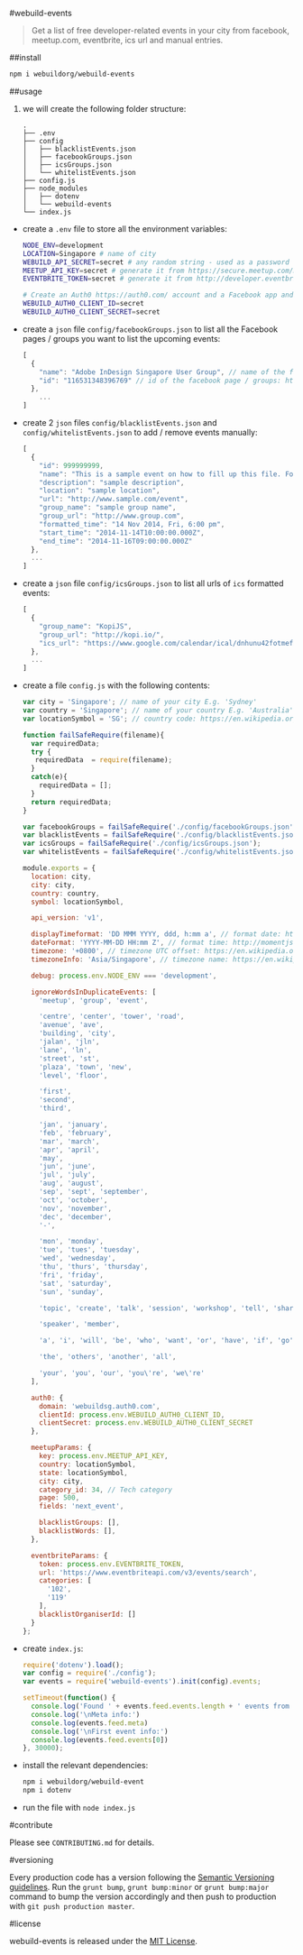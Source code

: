 #webuild-events

> Get a list of free developer-related events in your city from facebook, meetup.com, eventbrite, ics url and manual entries.

##install

```sh
npm i webuildorg/webuild-events
```

##usage

1. we will create the following folder structure:

	```
	.
	├── .env
	├── config
	│   ├── blacklistEvents.json
	│   ├── facebookGroups.json
	│   ├── icsGroups.json
	│   └── whitelistEvents.json
	├── config.js
	├── node_modules
	│   ├── dotenv
	│   └── webuild-events
	└── index.js
	```
- create a `.env` file to store all the environment variables:

	```sh
	NODE_ENV=development
	LOCATION=Singapore # name of city
	WEBUILD_API_SECRET=secret # any random string - used as a password when remotely refreshing the feeds
	MEETUP_API_KEY=secret # generate it from https://secure.meetup.com/meetup_api/key/ to get meetup.com events
	EVENTBRITE_TOKEN=secret # generate it from http://developer.eventbrite.com/ to get eventbrite events

	# Create an Auth0 https://auth0.com/ account and a Facebook app and link them (https://docs.auth0.com/facebook-clientid). Configure the `WEBUILD_AUTH0_CLIENT_*` environment variables.`
	WEBUILD_AUTH0_CLIENT_ID=secret
	WEBUILD_AUTH0_CLIENT_SECRET=secret
	```
- create a `json` file `config/facebookGroups.json` to list all the Facebook pages / groups you want to list the upcoming events:

	```js
	[
	  {
	    "name": "Adobe InDesign Singapore User Group", // name of the facebook page / group
	    "id": "116531348396769" // id of the facebook page / groups: https://lookup-id.com/
	  },
		...
	]
	```
- create 2 `json` files `config/blacklistEvents.json` and `config/whitelistEvents.json` to add / remove events manually:

	```js
	[
	  {
	    "id": 999999999,
	    "name": "This is a sample event on how to fill up this file. For whitelistEvents.json: all fields are required. For blacklistEvents.json: id, formatted_time and url are required. Time fields are filled in as an example for time format DD MMM YYYY, ddd, h:mm a.",
	    "description": "sample description",
	    "location": "sample location",
	    "url": "http://www.sample.com/event",
	    "group_name": "sample group name",
	    "group_url": "http://www.group.com",
	    "formatted_time": "14 Nov 2014, Fri, 6:00 pm",
	    "start_time": "2014-11-14T10:00:00.000Z",
	    "end_time": "2014-11-16T09:00:00.000Z"
	  },
	  ...
	]
	```
- create a `json` file `config/icsGroups.json` to list all urls of `ics` formatted events:

	```js
	[
	  {
	    "group_name": "KopiJS",
	    "group_url": "http://kopi.io/",
	    "ics_url": "https://www.google.com/calendar/ical/dnhunu42fotmefouusg4j8ip0k%40group.calendar.google.com/public/basic.ics"
	  },
	  ...
	]
	```
- create a file `config.js` with the following contents:

	```js
	var city = 'Singapore'; // name of your city E.g. 'Sydney'
	var country = 'Singapore'; // name of your country E.g. 'Australia'
	var locationSymbol = 'SG'; // country code: https://en.wikipedia.org/wiki/ISO_3166-1#Officially_assigned_code_elements

	function failSafeRequire(filename){
	  var requiredData;
	  try {
	   requiredData  = require(filename);
	  }
	  catch(e){
	    requiredData = [];
	  }
	  return requiredData;
	}

	var facebookGroups = failSafeRequire('./config/facebookGroups.json');
	var blacklistEvents = failSafeRequire('./config/blacklistEvents.json')
	var icsGroups = failSafeRequire('./config/icsGroups.json');
	var whitelistEvents = failSafeRequire('./config/whitelistEvents.json');

	module.exports = {
	  location: city,
	  city: city,
	  country: country,
	  symbol: locationSymbol,

	  api_version: 'v1',

	  displayTimeformat: 'DD MMM YYYY, ddd, h:mm a', // format date: http://momentjs.com/docs/#/displaying/
	  dateFormat: 'YYYY-MM-DD HH:mm Z', // format time: http://momentjs.com/docs/#/displaying/
	  timezone: '+0800', // timezone UTC offset: https://en.wikipedia.org/wiki/List_of_tz_database_time_zones
	  timezoneInfo: 'Asia/Singapore', // timezone name: https://en.wikipedia.org/wiki/List_of_tz_database_time_zones

	  debug: process.env.NODE_ENV === 'development',

	  ignoreWordsInDuplicateEvents: [
	    'meetup', 'group', 'event',

	    'centre', 'center', 'tower', 'road',
	    'avenue', 'ave',
	    'building', 'city',
	    'jalan', 'jln',
	    'lane', 'ln',
	    'street', 'st',
	    'plaza', 'town', 'new',
	    'level', 'floor',

	    'first',
	    'second',
	    'third',

	    'jan', 'january',
	    'feb', 'february',
	    'mar', 'march',
	    'apr', 'april',
	    'may',
	    'jun', 'june',
	    'jul', 'july',
	    'aug', 'august',
	    'sep', 'sept', 'september',
	    'oct', 'october',
	    'nov', 'november',
	    'dec', 'december',
	    '-',

	    'mon', 'monday',
	    'tue', 'tues', 'tuesday',
	    'wed', 'wednesday',
	    'thu', 'thurs', 'thursday',
	    'fri', 'friday',
	    'sat', 'saturday',
	    'sun', 'sunday',

	    'topic', 'create', 'talk', 'session', 'workshop', 'tell', 'share', 'coding', 'venue', 'about',

	    'speaker', 'member',

	    'a', 'i', 'will', 'be', 'who', 'want', 'or', 'have', 'if', 'go', 'of', 'with', 'from', 'for',

	    'the', 'others', 'another', 'all',

	    'your', 'you', 'our', 'you\'re', 'we\'re'
	  ],

	  auth0: {
	    domain: 'webuildsg.auth0.com',
	    clientId: process.env.WEBUILD_AUTH0_CLIENT_ID,
	    clientSecret: process.env.WEBUILD_AUTH0_CLIENT_SECRET
	  },

	  meetupParams: {
	    key: process.env.MEETUP_API_KEY,
	    country: locationSymbol,
	    state: locationSymbol,
	    city: city,
	    category_id: 34, // Tech category
	    page: 500,
	    fields: 'next_event',

	    blacklistGroups: [],
	    blacklistWords: [],
	  },

	  eventbriteParams: {
	    token: process.env.EVENTBRITE_TOKEN,
	    url: 'https://www.eventbriteapi.com/v3/events/search',
	    categories: [
	      '102',
	      '119'
	    ],
	    blacklistOrganiserId: []
	  }
	};

	```
- create `index.js`:

	```js
	require('dotenv').load();
	var config = require('./config');
	var events = require('webuild-events').init(config).events;

	setTimeout(function() {
	  console.log('Found ' + events.feed.events.length + ' events from Facebook:')
	  console.log('\nMeta info:')
	  console.log(events.feed.meta)
	  console.log('\nFirst event info:')
	  console.log(events.feed.events[0])
	}, 30000);
	```
- install the relevant dependencies:

	```sh
	npm i webuildorg/webuild-event
	npm i dotenv
	```
- run the file with `node index.js`

#contribute

Please see `CONTRIBUTING.md` for details.

#versioning

Every production code has a version following the [Semantic Versioning guidelines](http://semver.org/). Run the `grunt bump`, `grunt bump:minor` or `grunt bump:major` command to bump the version accordingly and then push to production with `git push production master`.

#license

webuild-events is released under the [MIT License](http://opensource.org/licenses/MIT).
